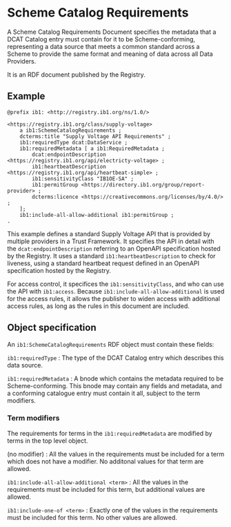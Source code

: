 
# Scheme Catalog Requirements

A Scheme Catalog Requirements Document specifies the metadata that a DCAT Catalog entry must contain for it to be Scheme-conforming, representing a data source that meets a common standard across a Scheme to provide the same format and meaning of data across all Data Providers.

It is an RDF document published by the Registry.

## Example

```
@prefix ib1: <http://registry.ib1.org/ns/1.0/>

<https://registry.ib1.org/class/supply-voltage>
	a ib1:SchemeCatalogRequirements ;
	dcterms:title "Supply Voltage API Requirements" ;
	ib1:requiredType dcat:DataService ;
	ib1:requiredMetadata [ a ib1:RequiredMetadata ;
	    dcat:endpointDescription <https://registry.ib1.org/api/electricty-voltage> ;
	    ib1:heartbeatDescription <https://registry.ib1.org/api/heartbeat-simple> ;
	    ib1:sensitivityClass "IB1OE-SA" ;
	    ib1:permitGroup <https://directory.ib1.org/group/report-provider> ;
	    dcterms:licence <https://creativecommons.org/licenses/by/4.0/> ;
	];
	ib1:include-all-allow-additional ib1:permitGroup ;
.
```

This example defines a standard Supply Voltage API that is provided by multiple providers in a Trust Framework. It specifies the API in detail with the `dcat:endpointDescription` referring to an OpenAPI specification hosted by the Registry. It uses a standard `ib1:heartbeatDescription` to check for liveness, using a standard heartbeat request defined in an OpenAPI specification hosted by the Registry.

For access control, it specifices the `ib1:sensitivityClass`, and who can use the API with `ib1:access`. Because `ib1:include-all-allow-additional` is used for the access rules, it allows the publisher to widen access with additional access rules, as long as the rules in this document are included.

## Object specification

An `ib1:SchemeCatalogRequirements` RDF object must contain these fields:

`ib1:requiredType`
: The type of the DCAT Catalog entry which describes this data source.

`ib1:requiredMetadata`
: A bnode which contains the metadata required to be Scheme-conforming. This bnode may contain any fields and metadata, and a conforming catalogue entry must contain it all, subject to the term modifiers.

### Term modifiers

The requirements for terms in the `ib1:requiredMetadata` are modified by terms in the top level object.

(no modifier)
: All the values in the requirements must be included for a term which does not have a modifier. No additonal values for that term are allowed.

`ib1:include-all-allow-additional <term>`
: All the values in the requirements must be included for this term, but additional values are allowed.

`ib1:include-one-of <term>`
: Exactly one of the values in the requirements must be included for this term. No other values are allowed.


<!--stackedit_data:
eyJoaXN0b3J5IjpbOTQ1MjA4NzkzLDEyNjg4MzY3MDhdfQ==
-->